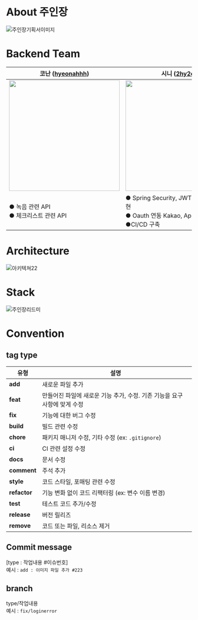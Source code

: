 
# About 주인장
![주인장기획서이미지](https://github.com/user-attachments/assets/b2e72c8f-0425-4571-946e-866cf56704ac)

# Backend Team

| 코난 ([hyeonahhh](https://github.com/hyeonahhh)) | 시니 ([2hy2on](https://github.com/2hy2on)) | 여니 ([yeon015](https://github.com/yeon015)) | 진 ([PicturePark1101](https://github.com/PicturePark1101)) |
|--------------------------------------------------|--------------------------------------------|---------------------------------------------|----------------------------------------------------------|
| <img src="https://github.com/user-attachments/assets/f9cf4cdb-0e39-4b53-aa2d-92bb5e81bb72" width="300"/> | <img src="https://github.com/user-attachments/assets/9f41cd55-0b63-4bfb-b91c-4f6473548122" width="300"/> | <img src="https://github.com/user-attachments/assets/153a7961-97fa-46da-87d0-214f52710ac3" width="300"/> | <img src="https://github.com/user-attachments/assets/50e1e9fd-d687-4416-81ed-950105551a74" width="300"/> |
| ● 녹음 관련 API <br> ● 체크리스트 관련 API| ● Spring Security, JWT 기반 인가 인증 구현<br> ● Oauth 연동 Kakao, Apple 로그인 구현 <br> ●CI/CD 구축| ● Spring Security, JWT 기반 인가 인증 구현<br> ● Oauth 연동 Kakao, Apple 로그인 구현 |● 임장 관련 API<br> ● Prometheus & Grafana 기반 모니터링 구축|



# Architecture
![아키텍쳐22](https://github.com/user-attachments/assets/29561ca0-7194-4ac9-aa65-1a04cad7e410)

# Stack
![주인장리드미](https://github.com/user-attachments/assets/e57dbed8-d923-40f6-91cc-04ecda91f96b)


# Convention

## tag type

| 유형       | 설명                                                                 |
|------------|----------------------------------------------------------------------|
| **add**    | 새로운 파일 추가                                                     |
| **feat**   | 만들어진 파일에 새로운 기능 추가, 수정. 기존 기능을 요구 사항에 맞게 수정 |
| **fix**    | 기능에 대한 버그 수정                                                |
| **build**  | 빌드 관련 수정                                                       |
| **chore**  | 패키지 매니저 수정, 기타 수정 (ex: `.gitignore`)                      |
| **ci**     | CI 관련 설정 수정                                                    |
| **docs**   | 문서 수정                                                            |
| **comment**| 주석 추가                                                            |
| **style**  | 코드 스타일, 포매팅 관련 수정                                        |
| **refactor**| 기능 변화 없이 코드 리팩터링 (ex: 변수 이름 변경)                    |
| **test**   | 테스트 코드 추가/수정                                                |
| **release**| 버전 릴리즈                                                          |
| **remove** | 코드 또는 파일, 리소스 제거


## Commit message

[type : 작업내용 #이슈번호]  <br>
예시 :  `add : 이미지 파일 추가 #223`

## branch

type/작업내용  <br>
예시 : `fix/loginerror`
